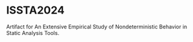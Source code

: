 # ISSTA2024
Artifact for An Extensive Empirical Study of Nondeterministic Behavior in Static Analysis Tools.

